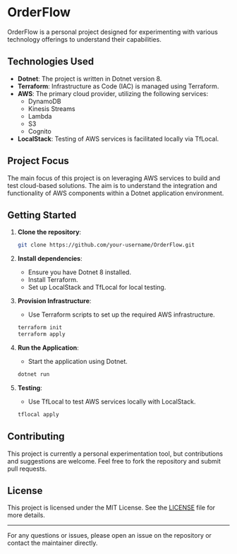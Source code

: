 # OrderFlow

OrderFlow is a personal project designed for experimenting with various technology offerings to understand their capabilities.

## Technologies Used

- **Dotnet**: The project is written in Dotnet version 8.
- **Terraform**: Infrastructure as Code (IAC) is managed using Terraform.
- **AWS**: The primary cloud provider, utilizing the following services:
  - DynamoDB
  - Kinesis Streams
  - Lambda
  - S3
  - Cognito
- **LocalStack**: Testing of AWS services is facilitated locally via TfLocal.

## Project Focus

The main focus of this project is on leveraging AWS services to build and test cloud-based solutions. The aim is to understand the integration and functionality of AWS components within a Dotnet application environment.

## Getting Started

1. **Clone the repository**:
   ```sh
   git clone https://github.com/your-username/OrderFlow.git
   ```

2. **Install dependencies**:
   - Ensure you have Dotnet 8 installed.
   - Install Terraform.
   - Set up LocalStack and TfLocal for local testing.

3. **Provision Infrastructure**:
   - Use Terraform scripts to set up the required AWS infrastructure.
   ```sh
   terraform init
   terraform apply
   ```

4. **Run the Application**:
   - Start the application using Dotnet.
   ```sh
   dotnet run
   ```

5. **Testing**:
   - Use TfLocal to test AWS services locally with LocalStack.
   ```sh
   tflocal apply
   ```

## Contributing

This project is currently a personal experimentation tool, but contributions and suggestions are welcome. Feel free to fork the repository and submit pull requests.

## License

This project is licensed under the MIT License. See the [LICENSE](LICENSE) file for more details.

---

For any questions or issues, please open an issue on the repository or contact the maintainer directly.
